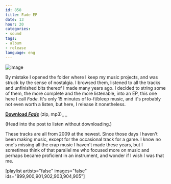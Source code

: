```yaml
---
id: 858
title: Fade EP
date: 13
hour: 20
categories:
- sound
tags:
- album
- release
language: eng
---
```


![image](http://blog.agj.cl/wp-content/uploads/2014/03/cover01_400.jpg "Fade cover")

By mistake I opened the folder where I keep my music projects, and was struck by the sense of nostalgia. I browsed them, listened to all the tracks and unfinished bits thereof I made many years ago. I decided to string some of them, the more complete and the more listenable, into an EP, this one here I call _Fade._ It's only 15 minutes of lo-fi/bleep music, and it's probably not even worth a listen, but here, I release it nonetheless.

[**Download _Fade_**](http://www.agj.cl/files/music/fade/fade.zip) (zip, mp3)**_
_**

(Head into the post to listen without downloading.)

These tracks are all from 2009 at the newest. Since those days I haven't been making music, except for the occasional track for a game. I know no one's missing all the crap music I haven't made these years, but I sometimes think of that parallel me who focused more on music and perhaps became proficient in an instrument, and wonder if I wish I was that me.

<!-- more -->

[playlist artists="false" images="false" ids="899,900,901,902,903,904,905"]
